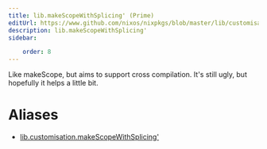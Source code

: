 ```yaml
---
title: lib.makeScopeWithSplicing' (Prime)
editUrl: https://www.github.com/nixos/nixpkgs/blob/master/lib/customisation.nix#L306C5
description: lib.makeScopeWithSplicing'
sidebar:

    order: 8
---
```


Like makeScope, but aims to support cross compilation. It's still ugly, but
hopefully it helps a little bit.


# Aliases

- [lib.customisation.makeScopeWithSplicing'](/reference/libcustomisation.makeScopeWithSplicing')


